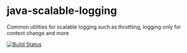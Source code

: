 # java-scalable-logging
Common utilities for scalable logging such as throttling, logging only for context change and more

[![Build Status](https://travis-ci.org/LivePersonInc/java-scalable-logging.svg)](https://travis-ci.org/LivePersonInc/java-scalable-logging)
